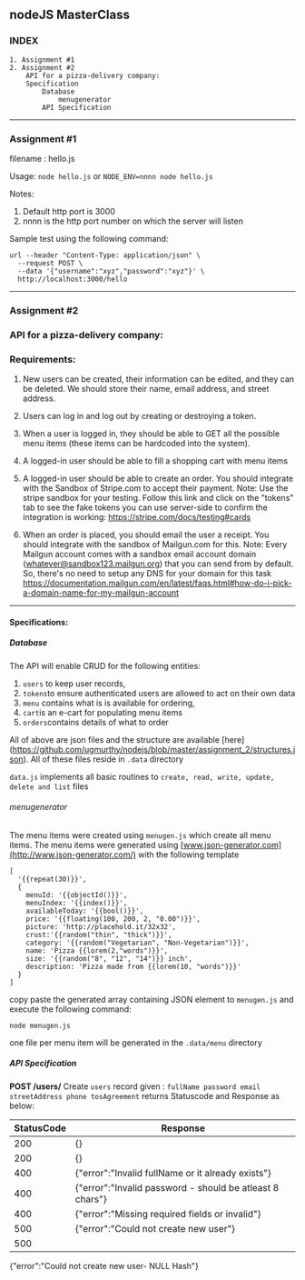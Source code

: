 ##  nodeJS MasterClass
### INDEX
	1. Assignment #1
	2. Assignment #2
		API for a pizza-delivery company:
		Specification
			Database
				menugenerator
			API Specification
---		
### Assignment #1
filename : hello.js

Usage: 
`node hello.js` or
`NODE_ENV=nnnn node hello.js`

Notes:
1. Default http port is 3000
2. nnnn is the http port number on which the server will listen

Sample test using the following command:
```
url --header "Content-Type: application/json" \
  --request POST \
  --data '{"username":"xyz","password":"xyz"}' \
  http://localhost:3000/hello
```
---
### Assignment #2

### API for a pizza-delivery company: 
### Requirements:
1. New users can be created, their information can be edited, and they can be deleted. We should store their name, email address, and street address.

2. Users can log in and log out by creating or destroying a token.

3. When a user is logged in, they should be able to GET all the possible menu items (these items can be hardcoded into the system). 

4. A logged-in user should be able to fill a shopping cart with menu items

5. A logged-in user should be able to create an order. You should integrate with the Sandbox of Stripe.com to accept their payment. Note: Use the stripe sandbox for your testing. Follow this link and click on the "tokens" tab to see the fake tokens you can use server-side to confirm the integration is working: https://stripe.com/docs/testing#cards

6. When an order is placed, you should email the user a receipt. You should integrate with the sandbox of Mailgun.com for this. Note: Every Mailgun account comes with a sandbox email account domain (whatever@sandbox123.mailgun.org) that you can send from by default. So, there's no need to setup any DNS for your domain for this task https://documentation.mailgun.com/en/latest/faqs.html#how-do-i-pick-a-domain-name-for-my-mailgun-account
---

#### Specifications:
##### Database
The API will enable CRUD for the following entities: 
1. `users`  to keep user records, 
2. `tokens`to ensure authenticated users are allowed to act on their own data 
3. `menu` contains what is is available for ordering, 
4. `cart`is an e-cart for populating menu items
5. `orders`contains details of what to order

All of above are json files and the structure are available [here] (https://github.com/ugmurthy/nodejs/blob/master/assignment_2/structures.json). All of these files reside in `.data` directory 

`data.js` implements all basic routines to `create, read, write, update, delete and list` files

###### menugenerator
The menu items were created using `menugen.js` which create all menu items. The menu items were generated using [www.json-generator.com](http://www.json-generator.com/) with the following template 
```
[
  '{{repeat(30)}}',
  {
    menuId: '{{objectId()}}',
    menuIndex: '{{index()}}',
    availableToday: '{{bool()}}',
    price: '{{floating(100, 200, 2, "0.00")}}',
    picture: 'http://placehold.it/32x32',
    crust:'{{random("thin", "thick")}}',
    category: '{{random("Vegetarian", "Non-Vegetarian")}}',
    name: 'Pizza {{lorem(2,"words")}}',
    size: '{{random("8", "12", "14")}} inch',
    description: 'Pizza made from {{lorem(10, "words")}}'
  }
]
```
copy paste the generated array containing JSON element to `menugen.js` and
execute the following command:

`node menugen.js`

one file per menu item will be generated in the `.data/menu` directory

##### API Specification
**POST /users/**
	 Create `users` record given :  `fullName
password
email
streetAddress
phone
tosAgreement` returns Statuscode and Response as below:
 
|StatusCode  |Response  |
|--|--|
|200  |{}  |
|200  |{}  |
|400|{"error":"Invalid fullName or it already exists"}|
|400|{"error":"Invalid password - should be atleast 8 chars"}|
|400|{"error":"Missing required fields or invalid"}|
|500|{"error":"Could not create new user"}|
|500

{"error":"Could not create new user- NULL Hash"}
<!--stackedit_data:
eyJoaXN0b3J5IjpbMTEwMTM5NzA2NSw5NDc0NTYwODEsMjYwNT
A1NTE1XX0=
-->